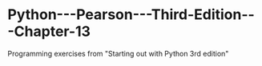 # Python---Pearson---Third-Edition---Chapter-13
Programming exercises from "Starting out with Python 3rd edition"
